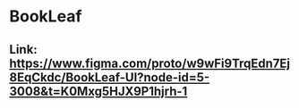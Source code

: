 # BookLeaf
## Link: https://www.figma.com/proto/w9wFi9TrqEdn7Ej8EqCkdc/BookLeaf-UI?node-id=5-3008&t=K0Mxg5HJX9P1hjrh-1